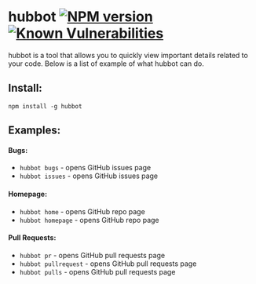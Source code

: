 # hubbot [![NPM version](https://badge.fury.io/js/hubbot.svg)](http://badge.fury.io/js/hubbot) [![Known Vulnerabilities](https://snyk.io/test/github/rrainn/hubbot/badge.svg)](https://snyk.io/test/github/rrainn/hubbot)

hubbot is a tool that allows you to quickly view important details related to your code. Below is a list of example of what hubbot can do.

## Install:

`npm install -g hubbot`

## Examples:

#### Bugs:

-   `hubbot bugs` - opens GitHub issues page
-   `hubbot issues` - opens GitHub issues page

#### Homepage:

-   `hubbot home` - opens GitHub repo page
-   `hubbot homepage` - opens GitHub repo page

#### Pull Requests:

-   `hubbot pr` - opens GitHub pull requests page
-   `hubbot pullrequest` - opens GitHub pull requests page
-   `hubbot pulls` - opens GitHub pull requests page
